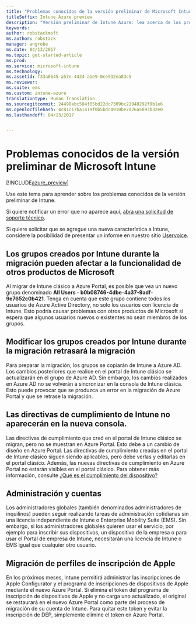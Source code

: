 ```yaml
---
title: "Problemas conocidos de la versión preliminar de Microsoft Intune"
titleSuffix: Intune Azure preview
description: "Versión preliminar de Intune Azure: lea acerca de los problemas conocidos de la versión preliminar."
keywords: 
author: robstackmsft
ms.author: robstack
manager: angrobe
ms.date: 04/13/2017
ms.topic: get-started-article
ms.prod: 
ms.service: microsoft-intune
ms.technology: 
ms.assetid: f33a6645-a57e-4424-a1e9-0ce932ea83c5
ms.reviewer: 
ms.suite: ems
ms.custom: intune-azure
translationtype: Human Translation
ms.sourcegitcommit: 24498abc504f05bd22dc7309bc22948292f9b1e6
ms.openlocfilehash: 4c81c17ba1419f0b5bdc4910be7d26a5893b32e0
ms.lasthandoff: 04/13/2017


---
```


# <a name="known-issues-in-the-microsoft-intune-preview"></a>Problemas conocidos de la versión preliminar de Microsoft Intune


[!INCLUDE[azure_preview](../includes/azure_preview.md)]


Use este tema para aprender sobre los problemas conocidos de la versión preliminar de Intune.

Si quiere notificar un error que no aparece aquí, [abra una solicitud de soporte técnico](https://docs.microsoft.com/intune/troubleshoot/how-to-get-support-for-microsoft-intune).

Si quiere solicitar que se agregue una nueva característica a Intune, considere la posibilidad de presentar un informe en nuestro sitio [Uservoice](https://microsoftintune.uservoice.com/forums/291681-ideas/category/189016-azure-admin-console).

## <a name="groups-created-by-intune-during-migration-might-affect-functionality-of-other-microsoft-products"></a>Los grupos creados por Intune durante la migración pueden afectar a la funcionalidad de otros productos de Microsoft

Al migrar de Intune clásico a Azure Portal, es posible que vea un nuevo grupo denominado **All Users - b0b08746-4dbe-4a37-9adf-9e7652c0b421**. Tenga en cuenta que este grupo contiene todos los usuarios de Azure Active Directory, no solo los usuarios con licencia de Intune. Esto podría causar problemas con otros productos de Microsoft si espera que algunos usuarios nuevos o existentes no sean miembros de los grupos.

## <a name="altering-groups-created-by-intune-during-migration-will-delay-migration"></a>Modificar los grupos creados por Intune durante la migración retrasará la migración

Para preparar la migración, los grupos se copiarán de Intune a Azure AD. Los cambios posteriores que realice en el portal de Intune clásico se actualizarán en el grupo de Azure AD. Sin embargo, los cambios realizados en Azure AD no se volverán a sincronizar en la consola de Intune clásica. Esto puede provocar que se produzca un error en la migración de Azure Portal y que se retrase la migración.

## <a name="compliance-policies-from-intune-will-not-show-up-in-new-console"></a>Las directivas de cumplimiento de Intune no aparecerán en la nueva consola. 

Las directivas de cumplimiento que creó en el portal de Intune clásico se migran, pero no se muestran en Azure Portal. Esto debe a un cambio de diseño en Azure Portal. Las directivas de cumplimiento creadas en el portal de Intune clásico siguen siendo aplicables, pero debe verlas y editarlas en el portal clásico.
Además, las nuevas directivas de cumplimiento en Azure Portal no estarán visibles en el portal clásico.
Para obtener más información, consulte [¿Qué es el cumplimiento del dispositivo?](https://docs.microsoft.com/intune-azure/set-device-compliance/what-is-device-compliance)




## <a name="administration-and-accounts"></a>Administración y cuentas

Los administradores globales (también denominados administradores de inquilinos) pueden seguir realizando tareas de administración cotidianas sin una licencia independiente de Intune o Enterprise Mobility Suite (EMS). Sin embargo, si los administradores globales quieren usar el servicio, por ejemplo para inscribir sus dispositivos, un dispositivo de la empresa o para usar el Portal de empresa de Intune, necesitarán una licencia de Intune o EMS igual que cualquier otro usuario.

## <a name="apple-enrollment-profile-migration"></a>Migración de perfiles de inscripción de Apple
En los próximos meses, Intune permitirá administrar las inscripciones de Apple Configurator y el programa de inscripciones de dispositivos de Apple mediante el nuevo Azure Portal. Si elimina el token del programa de inscripción de dispositivos de Apple y no carga uno actualizado, el original se restaurará en el nuevo Azure Portal como parte del proceso de migración de su cuenta de Intune. Para quitar este token y evitar la inscripción de DEP, simplemente elimine el token en Azure Portal. 

